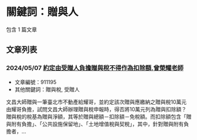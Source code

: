 # 關鍵詞：贈與人

包含 1 篇文章

## 文章列表

### 2024/05/07 [約定由受贈人負擔贈與稅不得作為扣除額,曾榮耀老師](../../articles/911195_%E7%B4%84%E5%AE%9A%E7%94%B1%E5%8F%97%E8%B4%88%E4%BA%BA%E8%B2%A0%E6%93%94%E8%B4%88%E8%88%87%E7%A8%85%E4%B8%8D%E5%BE%97%E4%BD%9C%E7%82%BA%E6%89%A3%E9%99%A4%E9%A1%8D%2C%E6%9B%BE%E6%A6%AE%E8%80%80%E8%80%81%E5%B8%AB.md)
- 文章編號：911195
- 其他關鍵詞：贈與稅, 受贈人

文昌大師贈與一筆臺北市不動產給耀哥，並約定該次贈與應繳納之贈與稅10萬元由耀哥負擔，試問文昌大師辦理贈與稅申報時，得否將10萬元列為贈與扣除額？ 贈與稅的稅基為贈與淨額，其等於贈與總額－扣除額－免稅額。而扣除額包含「贈與附有負擔」、「公共設施保留地」、「土地增值稅與契稅」，其中，針對贈與附有負擔者，...
